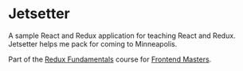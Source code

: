 # Jetsetter

A sample React and Redux application for teaching React and Redux. Jetsetter helps me pack for coming to Minneapolis.

Part of the [Redux Fundamentals](https://stevekinney.github.io/redux-fundamentals) course for [Frontend Masters](https://frontendmasters.com).

